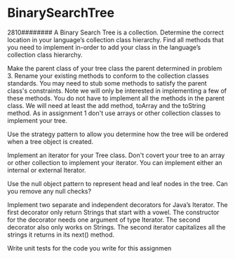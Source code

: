 # BinarySearchTree
2810########
A Binary Search Tree is a collection. Determine the correct location in your language’s collection
class hierarchy. Find all methods that you need to implement in-order to add your
class in the language’s collection class hierarchy.

Make the parent class of your tree class the parent determined in problem 3. Rename your
existing methods to conform to the collection classes standards. You may need to stub
some methods to satisfy the parent class's constraints. Note we will only be interested in
implementing a few of these methods. You do not have to implement all the methods in the
parent class. We will need at least the add method, toArray and the toString method. As in
assignment 1 don't use arrays or other collection classes to implement your tree.

Use the strategy pattern to allow you determine how the tree will be ordered when a tree
object is created.

Implement an iterator for your Tree class. Don't covert your tree to an array or other collection
to implement your iterator. You can implement either an internal or external Iterator.

Use the null object pattern to represent head and leaf nodes in the tree. Can you remove
any null checks?

Implement two separate and independent decorators for Java’s Iterator. The first decorator
only return Strings that start with a vowel. The constructor for the decorator needs one argument
of type Iterator<String>. The second decorator also only works on Strings. The
second iterator capitalizes all the strings it returns in its next() method.

Write unit tests for the code you write for this assignmen
